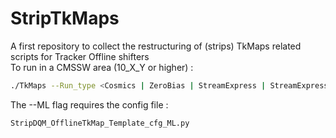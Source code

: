 # StripTkMaps
A first repository to collect the restructuring of (strips) TkMaps related scripts for Tracker Offline shifters </br>
To run in a CMSSW area (10_X_Y or higher) :
```bash
./TkMaps --Run_type <Cosmics | ZeroBias | StreamExpress | StreamExpressCosmics> --Run_number <List of valid integers>  --ML <Boolean (default : False)>
```
The --ML flag requires the config file : 
```
StripDQM_OfflineTkMap_Template_cfg_ML.py
```
